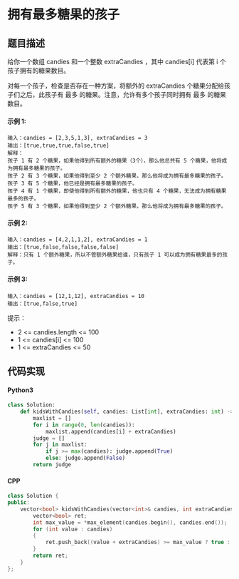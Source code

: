 # 拥有最多糖果的孩子

## 题目描述
给你一个数组 candies 和一个整数 extraCandies ，其中 candies[i] 代表第 i 个孩子拥有的糖果数目。

对每一个孩子，检查是否存在一种方案，将额外的 extraCandies 个糖果分配给孩子们之后，此孩子有 最多 的糖果。注意，允许有多个孩子同时拥有 最多 的糖果数目。

#### 示例 1:
```
输入：candies = [2,3,5,1,3], extraCandies = 3
输出：[true,true,true,false,true] 
解释：
孩子 1 有 2 个糖果，如果他得到所有额外的糖果（3个），那么他总共有 5 个糖果，他将成为拥有最多糖果的孩子。
孩子 2 有 3 个糖果，如果他得到至少 2 个额外糖果，那么他将成为拥有最多糖果的孩子。
孩子 3 有 5 个糖果，他已经是拥有最多糖果的孩子。
孩子 4 有 1 个糖果，即使他得到所有额外的糖果，他也只有 4 个糖果，无法成为拥有糖果最多的孩子。
孩子 5 有 3 个糖果，如果他得到至少 2 个额外糖果，那么他将成为拥有最多糖果的孩子。
```
#### 示例 2:
```
输入：candies = [4,2,1,1,2], extraCandies = 1
输出：[true,false,false,false,false] 
解释：只有 1 个额外糖果，所以不管额外糖果给谁，只有孩子 1 可以成为拥有糖果最多的孩子。
```
#### 示例 3:
```
输入：candies = [12,1,12], extraCandies = 10
输出：[true,false,true]
```
提示：

- 2 <= candies.length <= 100
- 1 <= candies[i] <= 100
- 1 <= extraCandies <= 50

## 代码实现
#### Python3
```python
class Solution:
    def kidsWithCandies(self, candies: List[int], extraCandies: int) -> List[bool]:
        maxlist = []
        for i in range(0, len(candies)):
            maxlist.append(candies[i] + extraCandies)
        judge = []
        for j in maxlist:
            if j >= max(candies): judge.append(True)
            else: judge.append(False)
        return judge
```

#### CPP
```C++
class Solution {
public:
    vector<bool> kidsWithCandies(vector<int>& candies, int extraCandies) {
        vector<bool> ret;
        int max_value = *max_element(candies.begin(), candies.end());
        for (int value : candies)
        {
            ret.push_back((value + extraCandies) >= max_value ? true : false);
        }
        return ret;
    }
};
```